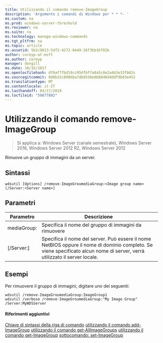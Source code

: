 ```yaml
---
title: Utilizzando il comando remove-ImageGroup
description: 'Argomento i comandi di Windows per * * *- '
ms.custom: na
ms.prod: windows-server-threshold
ms.reviewer: na
ms.suite: na
ms.technology: manage-windows-commands
ms.tgt_pltfrm: na
ms.topic: article
ms.assetid: 5b2c9813-5df2-4272-8449-26f3bb16f82b
author: coreyp-at-msft
ms.author: coreyp
manager: dongill
ms.date: 10/16/2017
ms.openlocfilehash: df6af7fbd19cc95dfbffa0a5c0e2a4b3e33fb82c
ms.sourcegitcommit: 0d0b32c8986ba7db9536e0b8648d4ddf9b03e452
ms.translationtype: MT
ms.contentlocale: it-IT
ms.lasthandoff: 04/17/2019
ms.locfileid: "59877892"
---
```

# <a name="using-the-remove-imagegroup-command"></a>Utilizzando il comando remove-ImageGroup

>Si applica a: Windows Server (canale semestrale), Windows Server 2016, Windows Server 2012 R2, Windows Server 2012

Rimuove un gruppo di immagini da un server.
## <a name="syntax"></a>Sintassi
```
wdsutil [Options] /remove-ImageGroumediaGroup:<Image group name> [/Server:<Server name>]
```
## <a name="parameters"></a>Parametri
|Parametro|Descrizione|
|-------|--------|
mediaGroup:<Image group name>|Specifica il nome del gruppo di immagini da rimuovere|
|[/Server:<Server name>]|Specifica il nome del server. Può essere il nome NetBIOS oppure il nome di dominio completo. Se viene specificato alcun nome di server, verrà utilizzato il server locale.|
## <a name="BKMK_examples"></a>Esempi
Per rimuovere il gruppo di immagini, digitare uno dei seguenti:
```
wdsutil /remove-ImageGroumediaGroup:ImageGroup1
wdsutil /verbose /remove-ImageGroumediaGroup:"My Image Group" /Server:MyWDSServer 
```
#### <a name="additional-references"></a>Riferimenti aggiuntivi
[Chiave di sintassi della riga di comando](command-line-syntax-key.md)
[utilizzando il comando add-ImageGroup](using-the-add-imagegroup-command.md)
[utilizzando il comando get-AllImageGroups](using-the-get-allimagegroups-command.md)
[utilizzando il comando get-ImageGroup](using-the-get-imagegroup-command.md)
[sottocomando: set-ImageGroup](subcommand-set-imagegroup.md)
